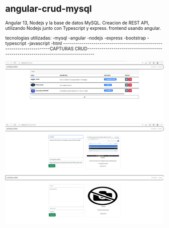 # angular-crud-mysql
 Angular 13, Nodejs y la base de datos MySQL.
 Creacion de REST API, utilizando Nodejs junto con Typescript y express.
 frontend usando angular.
 
 tecnologias utilizadas:
  -mysql
  -angular
  -nodejs
  -express
  -bootstrap
  -typescript
  -javascript
  -html
  -----------------------------------------------------------------------CAPTURAS CRUD---------------------------------------------------------------------------------
 
  ![agregar tarea.png no cargo](https://github.com/camVV/angular-mysql-CRUD/blob/main/CAPTURAS/crud-angular.PNG)
  ![agregar tarea.png no cargo](https://github.com/camVV/angular-mysql-CRUD/blob/main/CAPTURAS/editar.PNG)
  ![agregar tarea.png no cargo](https://github.com/camVV/angular-mysql-CRUD/blob/main/CAPTURAS/agregar.PNG)

  
